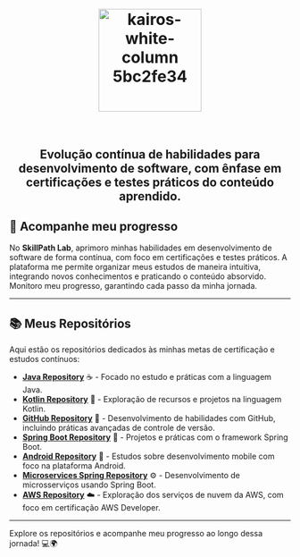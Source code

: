 <h1 align="center">
  <br>
     <img width="184" alt="kairos-white-column 5bc2fe34" src="https://github.com/SkillPathLab/.github/blob/main/profile/logo/SkillPath.png?raw=true">
    <br>
<br>

</h1>
<h2 align="center"><center>Evolução contínua de habilidades para desenvolvimento de software, com ênfase em certificações e testes práticos do conteúdo aprendido.</center></h2>

## 🎯 Acompanhe meu progresso 

No **SkillPath Lab**, aprimoro minhas habilidades em desenvolvimento de software de forma contínua, com foco em certificações e testes práticos. A plataforma me permite organizar meus estudos de maneira intuitiva, integrando novos conhecimentos e praticando o conteúdo absorvido. Monitoro meu progresso, garantindo cada passo da minha jornada.

---

## 📚 Meus Repositórios

Aqui estão os repositórios dedicados às minhas metas de certificação e estudos contínuos:

- [**Java Repository**](https://github.com/SkillPathLab/java-repo) ☕ - Focado no estudo e práticas com a linguagem Java.
- [**Kotlin Repository**](https://github.com/SkillPathLab/kotlin-repo) 🚀 - Exploração de recursos e projetos na linguagem Kotlin.
- [**GitHub Repository**](https://github.com/SkillPathLab/github-repo) 🐙 - Desenvolvimento de habilidades com GitHub, incluindo práticas avançadas de controle de versão.
- [**Spring Boot Repository**](https://github.com/SkillPathLab/springboot-repo) 🌱 - Projetos e práticas com o framework Spring Boot.
- [**Android Repository**](https://github.com/SkillPathLab/android-repo) 📱 - Estudos sobre desenvolvimento mobile com foco na plataforma Android.
- [**Microservices Spring Repository**](https://github.com/SkillPathLab/microservices-repo) ⚙️ - Desenvolvimento de microsserviços usando Spring Boot.
- [**AWS Repository**](https://github.com/SkillPathLab/aws-repo) ☁️ - Exploração dos serviços de nuvem da AWS, com foco em certificação AWS Developer.

---

Explore os repositórios e acompanhe meu progresso ao longo dessa jornada! 💻🌍

